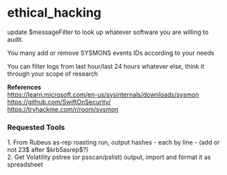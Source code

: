 # ethical_hacking

update $messageFilter to look up whatever software you are willing to audit.

You many add or remove SYSMONS events IDs according to your needs

You can filter logs from last hour/last 24 hours whatever else, think it through your scope of research

<b>References</b><br>
https://learn.microsoft.com/en-us/sysinternals/downloads/sysmon<br>
https://github.com/SwiftOnSecurity/<br>
https://tryhackme.com/r/room/sysmon<br>

<h3>Requested Tools</h3>
1. From Rubeus as-rep roasting run, output hashes - each by line - (add or not 23$ after $krb5asrep$?)<br>
2. Get Volatility pstree (or psscan/pslist) output, import and format it as spreadsheet<br> 
